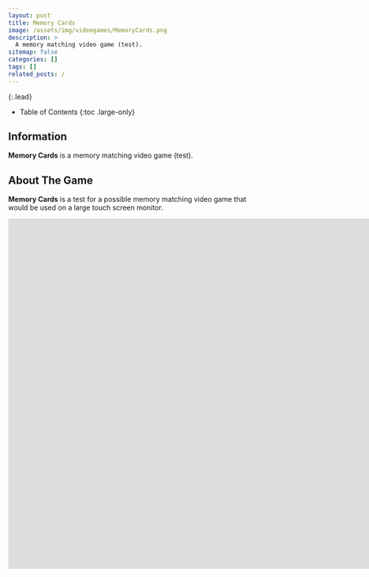 ```yaml
---
layout: post
title: Memory Cards
image: /assets/img/videogames/MemoryCards.png
description: >
  A memory matching video game (test).
sitemap: false
categories: []
tags: []
related_posts: /
---
```


{:.lead}

- Table of Contents
{:toc .large-only}

## Information

**Memory Cards** is a memory matching video game (test).

## About The Game

**Memory Cards** is a test for a possible memory matching video game that would be used on a large touch screen monitor.

<div class="lead aspect-ratio sixteen-nine">
          
<iframe width="1903" height="711" src="https://www.youtube.com/embed/_LxF1hIajpw" frameborder="0" allow="accelerometer; autoplay; clipboard-write; encrypted-media; gyroscope; picture-in-picture" allowfullscreen></iframe>

</div>